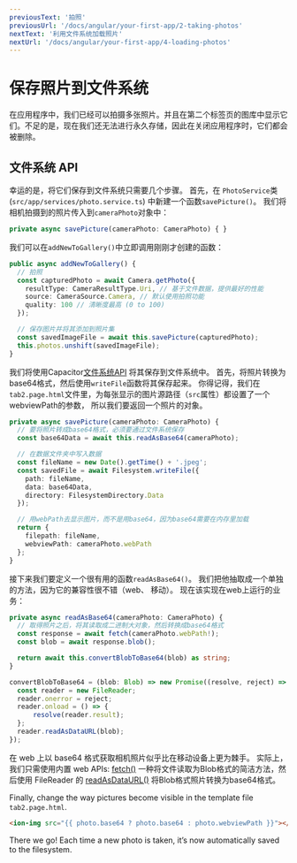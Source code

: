 ```yaml
---
previousText: '拍照'
previousUrl: '/docs/angular/your-first-app/2-taking-photos'
nextText: '利用文件系统加载照片'
nextUrl: '/docs/angular/your-first-app/4-loading-photos'
---
```


# 保存照片到文件系统

在应用程序中，我们已经可以拍摄多张照片。并且在第二个标签页的图库中显示它们。不足的是，现在我们还无法进行永久存储，因此在关闭应用程序时，它们都会被删除。

## 文件系统 API

幸运的是，将它们保存到文件系统只需要几个步骤。 首先，在 `PhotoService`类 (`src/app/services/photo.service.ts`) 中新建一个函数`savePicture()`。 我们将相机拍摄到的照片传入到`cameraPhoto`对象中：

```typescript
private async savePicture(cameraPhoto: CameraPhoto) { }
```

我们可以在`addNewToGallery()`中立即调用刚刚才创建的函数：

```typescript
public async addNewToGallery() {
  // 拍照
  const capturedPhoto = await Camera.getPhoto({
    resultType: CameraResultType.Uri, // 基于文件数据，提供最好的性能
    source: CameraSource.Camera, // 默认使用拍照功能
    quality: 100 // 清晰度最高 (0 to 100)
  });

  // 保存图片并将其添加到照片集
  const savedImageFile = await this.savePicture(capturedPhoto);
  this.photos.unshift(savedImageFile);
}
```

我们将使用Capacitor[文件系统API](https://capacitor.ionicframework.com/docs/apis/filesystem) 将其保存到文件系统中。 首先，将照片转换为base64格式，然后使用`writeFile`函数将其保存起来。 你得记得，我们在`tab2.page.html`文件里，为每张显示的图片源路径（`src`属性）都设置了一个webviewPath的参数， 所以我们要返回一个照片的对象。

```typescript
private async savePicture(cameraPhoto: CameraPhoto) {
  // 要将照片转成base64格式，必须要通过文件系统保存
  const base64Data = await this.readAsBase64(cameraPhoto);

  // 在数据文件夹中写入数据
  const fileName = new Date().getTime() + '.jpeg';
  const savedFile = await Filesystem.writeFile({
    path: fileName,
    data: base64Data,
    directory: FilesystemDirectory.Data
  });

  // 用webPath去显示图片，而不是用base64，因为base64需要在内存里加载
  return {
    filepath: fileName,
    webviewPath: cameraPhoto.webPath
  };
}
```

接下来我们要定义一个很有用的函数`readAsBase64()`。 我们把他抽取成一个单独的方法，因为它的兼容性很不错（web、 移动）。 现在该实现在web上运行的业务：

```typescript
private async readAsBase64(cameraPhoto: CameraPhoto) {
  // 取得照片之后，将其读取成二进制大对象，然后转换成base64格式
  const response = await fetch(cameraPhoto.webPath!);
  const blob = await response.blob();

  return await this.convertBlobToBase64(blob) as string;  
}

convertBlobToBase64 = (blob: Blob) => new Promise((resolve, reject) => {
  const reader = new FileReader;
  reader.onerror = reject;
  reader.onload = () => {
      resolve(reader.result);
  };
  reader.readAsDataURL(blob);
});
```

在 web 上以 base64 格式获取相机照片似乎比在移动设备上更为棘手。 实际上，我们只需使用内置 web APIs: [fetch()](https://developer.mozilla.org/en-US/docs/Web/API/Fetch_API) 一种将文件读取为Blob格式的简洁方法，然后使用 FileReader 的 [ readAsDataURL()](https://developer.mozilla.org/en-US/docs/Web/API/FileReader/readAsDataURL) 将Blob格式照片转换为base64格式。

Finally, change the way pictures become visible in the template file `tab2.page.html`.

```html
<ion-img src="{{ photo.base64 ? photo.base64 : photo.webviewPath }}"></ion-img>
```

There we go! Each time a new photo is taken, it’s now automatically saved to the filesystem.

